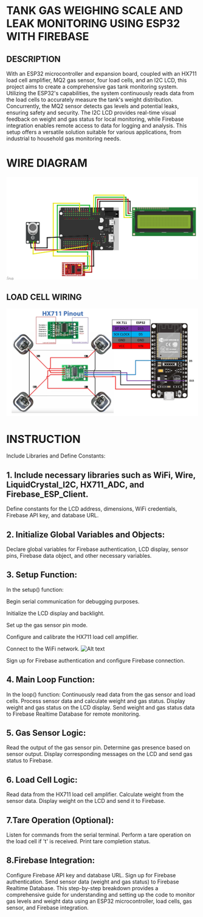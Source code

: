 # TANK GAS WEIGHING SCALE AND LEAK MONITORING USING ESP32 WITH FIREBASE
## DESCRIPTION
With an ESP32 microcontroller and expansion board, coupled with an HX711 load cell amplifier, MQ2 gas sensor, four load cells, and an I2C LCD, this project aims to create a comprehensive gas tank monitoring system. Utilizing the ESP32's capabilities, the system continuously reads data from the load cells to accurately measure the tank's weight distribution. Concurrently, the MQ2 sensor detects gas levels and potential leaks, ensuring safety and security. The I2C LCD provides real-time visual feedback on weight and gas status for local monitoring, while Firebase integration enables remote access to data for logging and analysis. This setup offers a versatile solution suitable for various applications, from industrial to household gas monitoring needs.
# WIRE DIAGRAM
![Alt text](https://github.com/messiderata/Scale/blob/main/Wire%20Diagram.png)

## LOAD CELL WIRING
![Alt text](https://github.com/firebitlab/arduino/blob/master/HX711/hx711.jpg)

# INSTRUCTION
Include Libraries and Define Constants:

## 1. Include necessary libraries such as WiFi, Wire, LiquidCrystal_I2C, HX711_ADC, and Firebase_ESP_Client.
Define constants for the LCD address, dimensions, WiFi credentials, Firebase API key, and database URL.

## 2. Initialize Global Variables and Objects:
Declare global variables for Firebase authentication, LCD display, sensor pins, Firebase data object, and other necessary variables.

## 3. Setup Function:
In the setup() function:

Begin serial communication for debugging purposes.

Initialize the LCD display and backlight.

Set up the gas sensor pin mode.

Configure and calibrate the HX711 load cell amplifier.

Connect to the WiFi network.
![Alt text]()

Sign up for Firebase authentication and configure Firebase connection.

## 4. Main Loop Function:
In the loop() function:
Continuously read data from the gas sensor and load cells.
Process sensor data and calculate weight and gas status.
Display weight and gas status on the LCD display.
Send weight and gas status data to Firebase Realtime Database for remote monitoring.

## 5. Gas Sensor Logic:
Read the output of the gas sensor pin.
Determine gas presence based on sensor output.
Display corresponding messages on the LCD and send gas status to Firebase.

## 6. Load Cell Logic:
Read data from the HX711 load cell amplifier.
Calculate weight from the sensor data.
Display weight on the LCD and send it to Firebase.

## 7.Tare Operation (Optional):
Listen for commands from the serial terminal.
Perform a tare operation on the load cell if 't' is received.
Print tare completion status.

## 8.Firebase Integration:
Configure Firebase API key and database URL.
Sign up for Firebase authentication.
Send sensor data (weight and gas status) to Firebase Realtime Database.
This step-by-step breakdown provides a comprehensive guide for understanding and setting up the code to monitor gas levels and weight data using an ESP32 microcontroller, load cells, gas sensor, and Firebase integration.

